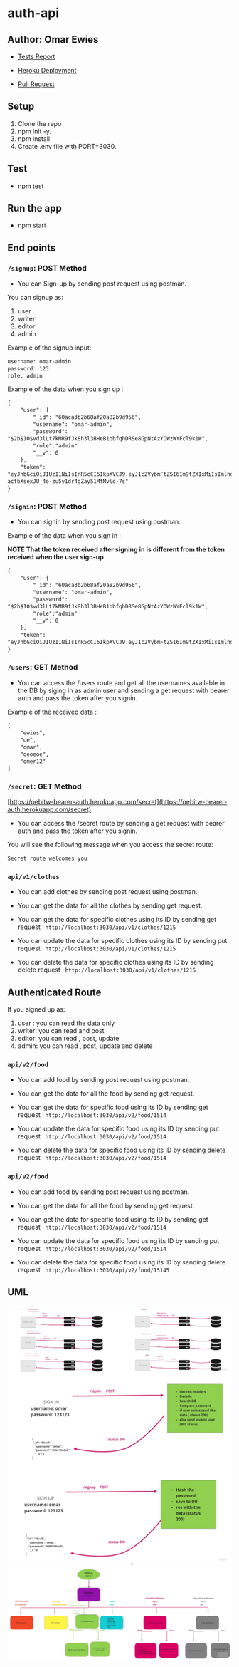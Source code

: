# auth-api

## Author: Omar Ewies
* [Tests Report](https://github.com/oebitw/auth-api/actions)

* [Heroku Deployment](https://oebitw-auth-api.herokuapp.com/)

* [Pull Request](https://github.com/oebitw/auth-api/pull/1)

## Setup

1) Clone the repo
2) npm init -y.
3) npm install.
4) Create .env file with PORT=3030.

## Test
* npm test

## Run the app
* npm start

## End points

### `/signup`: POST Method

[]()

* You can Sign-up by sending post request using postman.

You can signup as:
1) user
2) writer
3) editor
4) admin

Example of the signup input:
```
username: omar-admin
password: 123
role: admin
```

Example of the data when you sign up :

```
{
    "user": {
        "_id": "60aca3b2b68af20a82b9d956",
        "username": "omar-admin",
        "password": "$2b$10$vd3lLt7kMR9fJk8h3l3BHeB1bbfqhDRSe8GpNtAzYOWzWYFcl9k1W",
        "role":"admin"
        "__v": 0
    },
    "token": "eyJhbGciOiJIUzI1NiIsInR5cCI6IkpXVCJ9.eyJ1c2VybmFtZSI6Im9tZXIxMiIsImlhdCI6MTYyMTkyNjgzNSwiZXhwIjoxNjIxOTI3NzM1fQ.Srod5-acfbXsexJU_4e-zu5y1dr4gZay51MfMvlo-7s"
}
```

### `/signin`:  POST Method

[]()


* You can signin by sending post request using postman.

Example of the data when you sign in :

**NOTE That the token received after signing in is different from the token received when the user sign-up**

```
{
    "user": {
        "_id": "60aca3b2b68af20a82b9d956",
        "username": "omar-admin",
        "password": "$2b$10$vd3lLt7kMR9fJk8h3l3BHeB1bbfqhDRSe8GpNtAzYOWzWYFcl9k1W",
        "role":"admin"
        "__v": 0
    },
    "token": "eyJhbGciOiJIUzI1NiIsInR5cCI6IkpXVCJ9.eyJ1c2VybmFtZSI6Im9tZXIxMiIsImlhdCI6MTYyMTkyNzAzMywiZXhwIjoxNjIxOTI3OTMzfQ.TTIG_yaGheLW9Jm6ljivxp3MmxXWmGwxPpmFqPv0meg"
}
```


### `/users`:  GET Method


[]()

* You can access the /users route and get all the usernames available in the DB by siging in as admin user and sending a get request with bearer auth and pass the token after you signin.

Example of the received data :

```
[
    "ewies",
    "oe",
    "omar",
    "oeoeoe",
    "omer12"
]
```

### `/secret`:  GET Method

[https://oebitw-bearer-auth.herokuapp.com/secret](https://oebitw-bearer-auth.herokuapp.com/secret)

* You can access the /secret route by sending a get request with bearer auth and pass the token after you signin.

You will see the following message when you access the secret route:

```
Secret route welcomes you
```

### `api/v1/clothes`

[]()

* You can add clothes by sending post request using postman.

* You can get the data for all the clothes by sending get request.

* You can get the data for specific clothes using its ID by sending get request
` http://localhost:3030/api/v1/clothes/1215`

* You can update the data for specific clothes using its ID by sending put request
` http://localhost:3030/api/v1/clothes/1215`

* You can delete the data for specific clothes using its ID by sending delete request
` http://localhost:3030/api/v1/clothes/1215`


## Authenticated Route

If you signed up as:
1) user : you can read the data only
2) writer: you can read and post
3) editor: you can read , post, update
4) admin: you can read , post, update and delete

###  `api/v2/food`

[]()

* You can add food by sending post request using postman.

* You can get the data for all the food by sending get request.

* You can get the data for specific food using its ID by sending get request
` http://localhost:3030/api/v2/food/1514`

* You can update the data for specific food using its ID by sending put request
` http://localhost:3030/api/v2/food/1514`

* You can delete the data for specific food using its ID by sending delete request
` http://localhost:3030/api/v2/food/1514`


### `api/v2/food`

[]()

* You can add food by sending post request using postman.

* You can get the data for all the food by sending get request.

* You can get the data for specific food using its ID by sending get request
` http://localhost:3030/api/v2/food/1514`

* You can update the data for specific food using its ID by sending put request
` http://localhost:3030/api/v2/food/1514`

* You can delete the data for specific food using its ID by sending delete request
` http://localhost:3030/api/v2/food/15145`



## UML


![](./img/uml.jpg)
![](./img/uml1.jpg)
![](./img/uml3.jpg)